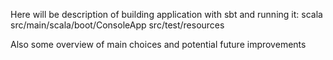 Here will be description of building application with sbt and running it:
scala src/main/scala/boot/ConsoleApp src/test/resources

Also some overview of main choices and potential future improvements